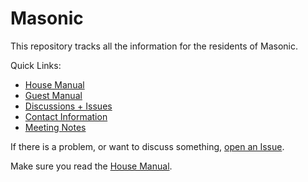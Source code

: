 # Masonic

This repository tracks all the information for the residents of Masonic.

Quick Links:

- [House Manual](house-manual.md)
- [Guest Manual](guest-manual.md)
- [Discussions + Issues](https://github.com/masonic/house/issues)
- [Contact Information](contact.md)
- [Meeting Notes](meeting-notes/)


If there is a problem, or want to discuss something,
[open an Issue](https://github.com/masonic/house/issues/new).


Make sure you read the [House Manual](house-manual.md).

